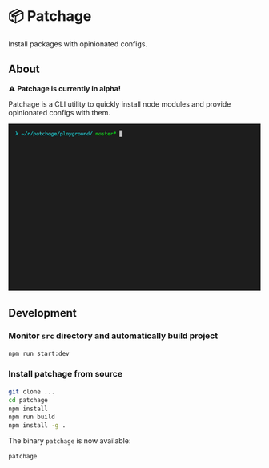 <h1>📦 Patchage</h1>
Install packages with opinionated configs.

## About

**⚠️ Patchage is currently in alpha!**

Patchage is a CLI utility to quickly install node modules and provide opinionated configs with them.

![demo gif](.github/demo.gif)

## Development

### Monitor `src` directory and automatically build project

```bash
npm run start:dev
```

### Install patchage from source

```bash
git clone ...
cd patchage
npm install
npm run build
npm install -g .
```

The binary `patchage` is now available:

```bash
patchage
```
